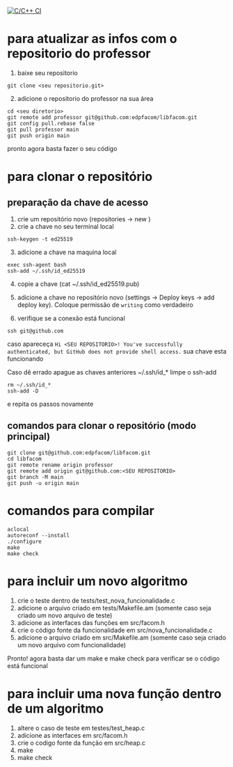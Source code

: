 [![C/C++ CI](https://github.com/edpfacom/libfacom/actions/workflows/c-cpp.yml/badge.svg)](https://github.com/edpfacom/libfacom/actions/workflows/c-cpp.yml)

# para atualizar as infos com o repositorio do professor

1. baixe seu repositorio
```
git clone <seu repositorio.git>
```
2. adicione o repositorio do professor na sua área
```
cd <seu diretorio>
git remote add professor git@github.com:edpfacom/libfacom.git
git config pull.rebase false
git pull professor main
git push origin main
```
 pronto agora basta fazer o seu código

# para clonar o repositório


## preparação da chave de acesso
1. crie um repositório novo (repositories -> new )
2. crie a chave no seu terminal local 
```
ssh-keygen -t ed25519
```
3. adicione a chave na maquina local 
```
exec ssh-agent bash
ssh-add ~/.ssh/id_ed25519
```

4. copie a chave (cat ~/.ssh/id_ed25519.pub)
5. adicione a chave no repositório novo (settings -> Deploy keys -> add deploy key). Coloque permissão de `writing` como verdadeiro

6. verifique se a conexão está funcional
```
ssh git@github.com 
```
caso apareceça `Hi <SEU REPOSITORIO>! You've successfully authenticated, but GitHub does not provide shell access.` sua chave esta funcionando

Caso dê errado apague as chaves anteriores ~/.ssh/id_* limpe o ssh-add
```
rm ~/.ssh/id_*
ssh-add -D
```
 e repita os passos novamente

## comandos para clonar o repositório (modo principal)
```
git clone git@github.com:edpfacom/libfacom.git
cd libfacom
git remote rename origin professor
git remote add origin git@github.com:<SEU REPOSITORIO>
git branch -M main
git push -u origin main
```



# comandos para compilar

```
aclocal
autoreconf --install
./configure
make
make check
```

# para incluir um novo algoritmo

1. crie o teste dentro de tests/test_nova_funcionalidade.c
2. adicione o arquivo criado em tests/Makefile.am (somente caso seja criado um novo arquivo de teste)
3. adicione as interfaces das funções em src/facom.h
4. crie o código fonte da funcionalidade em src/nova_funcionalidade.c
5. adicione o arquivo criado em src/Makefile.am (somente caso seja criado um novo arquivo com funcionalidade)


Pronto! agora basta dar um make e make check para verificar se o código está funcional

# para incluir uma nova função dentro de um algoritmo

1. altere o caso de teste em testes/test_heap.c
2. adicione as interfaces em src/facom.h
3. crie o codigo fonte da função em src/heap.c
4. make
5. make check



